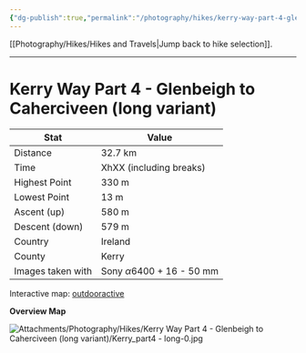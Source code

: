 ```yaml
---
{"dg-publish":true,"permalink":"/photography/hikes/kerry-way-part-4-glenbeigh-to-caherciveen-long-variant/","hide":"true","updated":"2025-07-13T18:39:50.000+02:00"}
---
```


[[Photography/Hikes/Hikes and Travels\|Jump back to hike selection]].

---
# Kerry Way Part 4 - Glenbeigh to Caherciveen (long variant)
 
| Stat              | Value                                 |
| ----------------- | ------------------------------------- |
| Distance          | 32.7 km                               |
| Time              | XhXX (including breaks)               |
| Highest Point     | 330 m                                 |
| Lowest Point      | 13 m                                  |
| Ascent (up)       | 580 m                                 |
| Descent (down)    | 579 m                                 |
| Country           | Ireland                               |
| County            | Kerry                                 |
| Images taken with | Sony $\alpha\text{6400}$ + 16 - 50 mm |

Interactive map: [outdooractive](https://www.outdooractive.com/en/route/hiking-trail/southwest-ireland/kerry-way-part-4-glenbeigh-caherciveen-long-variation-/318373809/?share=%7E3ixcw3hp%244osshygt)

**Overview Map**

![Attachments/Photography/Hikes/Kerry Way Part 4 - Glenbeigh to Caherciveen (long variant)/Kerry_part4 - long-0.jpg](/img/user/Attachments/Photography/Hikes/Kerry%20Way%20Part%204%20-%20Glenbeigh%20to%20Caherciveen%20(long%20variant)/Kerry_part4%20-%20long-0.jpg)